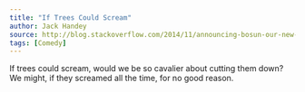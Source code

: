 ```yaml
---
title: "If Trees Could Scream"
author: Jack Handey
source: http://blog.stackoverflow.com/2014/11/announcing-bosun-our-new-open-source-monitoring-alerting-system/
tags: [Comedy]
---
```


If trees could scream, would we be so cavalier about cutting them down?<br>
We might, if they screamed all the time, for no good reason.
